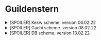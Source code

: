 # Guildenstern

<details> 
  <summary>[SPOILER] Kekw scheme. version 06.02.22  </summary>

  ![""](/.resource/kekw_scheme.png "Kekw")
</details>

<details> 
  <summary>[SPOILER] Gachi scheme. version 08.02.22  </summary>

  ![""](/.resource/gachi_scheme.png "Gachi")
</details>

<details> 
  <summary>[SPOILER] DB scheme. version 13.02.22  </summary>

  ![""](/.resource/db_scheme.png "Gachi")
</details>